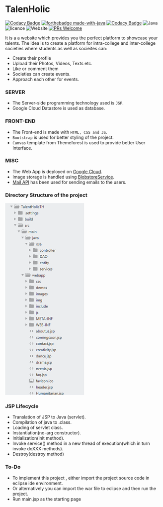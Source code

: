 # TalenHolic

[![Codacy Badge](https://api.codacy.com/project/badge/Grade/70b018d2b61449bdbce474bf0833c5e5)](https://app.codacy.com/manual/aayushaggarwal2007/TalentHolic?utm_source=github.com&utm_medium=referral&utm_content=Aayush-1999/TalentHolic&utm_campaign=Badge_Grade_Dashboard)
[![forthebadge made-with-java](https://forthebadge.com/images/badges/made-with-java.svg)](https://www.java.com/en/)
[![Codacy Badge](https://api.codacy.com/project/badge/Grade/70b018d2b61449bdbce474bf0833c5e5)](https://app.codacy.com/manual/aayushaggarwal2007/TalentHolic?utm_source=github.com&utm_medium=referral&utm_content=Aayush-1999/TalentHolic&utm_campaign=Badge_Grade_Dashboard)
![Java](https://img.shields.io/badge/Java%20SE-8-orange)
![licence](https://img.shields.io/github/license/Aayush-1999/TalentHolic)
![Website](https://img.shields.io/website?up_color=light%20green&up_message=up&url=https%3A%2F%2Fgithub.com%2FAayush-1999%2FTalentHolic)
[![PRs Welcome](https://img.shields.io/badge/PRs-welcome-brightgreen.svg?style=flat-square)](http://makeapullrequest.com)

It is a  a website which provides you the perfect platform to showcase your talents.
The idea is to create a platform for intra-college and inter-college societies where students as well as socieites can:
- Create their profile
- Upload their Photos, Videos, Texts etc.
- Like or comment them
- Societies can create events.
- Approach each other for events.

### SERVER

- The Server-side programming technology used is `JSP`.
- Google Cloud Datastore is used as database.

### FRONT-END

- The Front-end is made with `HTML, CSS and JS`.
- `Bootstrap` is used for better styling of the project.
- `Canvas` template from Themeforest is used to provide better User Interface.

### MISC

- The Web App is deployed on [Google Cloud](https://www.googleadservices.com/pagead/aclk?sa=L&ai=DChcSEwiutJLPpdDkAhVCJCsKHc--C_gYABAAGgJzZg&ohost=www.google.com&cid=CAESEOD2BzI0YzMUQJNmVhxh6kk&sig=AOD64_0_pdQaV1V-zRLaxpa-ZQzR_134dw&q=&ved=2ahUKEwiHq4nPpdDkAhVEinAKHdSSAV4Q0Qx6BAgSEAE&adurl=).
- Image storage is handled using [BlobstoreService](https://cloud.google.com/appengine/docs/standard/java/javadoc/com/google/appengine/api/blobstore/BlobstoreService).
- [Mail API](https://cloud.google.com/appengine/docs/standard/go/mail/sending-receiving-with-mail-api) has been used for sending emails to the users.

### Directory Structure of the project

<img src="src/main/webapp/images/dir.png">

### JSP Lifecycle
- Translation of JSP to Java (servlet).
- Compilation of java to .class.
- Loading of servlet class.
- Instantiation(no-arg constructor).
- Initialization(init method).
- Invoke service() method in a new thread of execution(which in turn invoke doXXX methods).
- Destroy(destroy method)

### To-Do

- To implement this project , either import the project source code in eclipse ide environment.
- Or alternatively you can import the war file to eclipse and then run the project.
- Run main.jsp as the starting page
